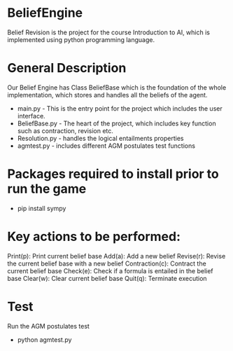 
# BeliefEngine
Belief Revision is the project for the course Introduction to AI, which is implemented using python programming language.

# General Description
Our Belief Engine has Class BeliefBase which is the foundation of the whole implementation, which stores and handles all the beliefs of the agent.
- main.py - This is the entry point for the project which includes the user interface.
- BeliefBase.py - The heart of the project, which includes key function such as contraction, revision etc.
- Resolution.py - handles the logical entailments properties
- agmtest.py - includes different AGM postulates test functions

# Packages required to install prior to run the game
- pip install sympy

# Key actions to be performed:

Print(p): Print current belief base
Add(a): Add a new belief
Revise(r): Revise the current belief base with a new belief
Contraction(c): Contract the current belief base
Check(e): Check if a formula is entailed in the belief base
Clear(w): Clear current belief base
Quit(q): Terminate execution

# Test
Run the AGM postulates test 
- python agmtest.py
